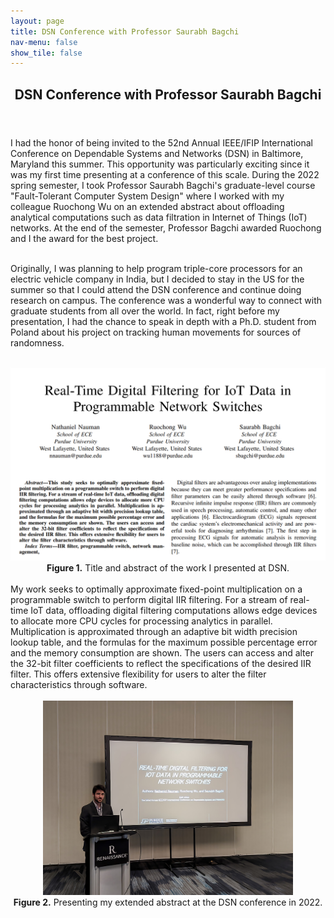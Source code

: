 ```yaml
---
layout: page
title: DSN Conference with Professor Saurabh Bagchi
nav-menu: false
show_tile: false
---
```


<!-- Main -->
<div id="main" class="alt">

  <!-- One -->
<section id="one">
	<div class="inner">
		<header class="major">
			<h1>DSN Conference with Professor Saurabh Bagchi</h1>
		</header>

<!-- Content -->	
I had the honor of being invited to the 52nd Annual IEEE/IFIP International Conference on Dependable Systems and Networks (DSN) in Baltimore, Maryland this summer. This opportunity was particularly exciting since it was my first time presenting at a conference of this scale. During the 2022 spring semester, I took Professor Saurabh Bagchi's graduate-level course "Fault-Tolerant Computer System Design" where I worked with my colleague Ruochong Wu on an extended abstract about offloading analytical computations such as data filtration in Internet of Things (IoT) networks. At the end of the semester, Professor Bagchi awarded Ruochong and I the award for the best project.<br><br>

Originally, I was planning to help program triple-core processors for an electric vehicle company in India, but I decided to stay in the US for the summer so that I could attend the DSN conference and continue doing research on campus. The conference was a wonderful way to connect with graduate students from all over the world. In fact, right before my presentation, I had the chance to speak in depth with a Ph.D. student from Poland about his project on tracking human movements for sources of randomness.<br><br>
		<center><img src="assets/images/DSN_paper.png" alt="Abstract" width="600"></center>
		<center><b>Figure 1.</b> Title and abstract of the work I presented at DSN.</center>
<br>My work seeks to optimally approximate fixed-point multiplication on a programmable switch to perform digital IIR filtering. For a stream of real-time IoT data, offloading digital filtering computations allows edge devices to allocate more CPU cycles for processing analytics in parallel. Multiplication is approximated through an adaptive bit width precision lookup table, and the formulas for the maximum possible percentage error and the memory consumption are shown. The users can access and alter the 32-bit filter coefficients to reflect the specifications of the desired IIR filter. This offers extensive flexibility for users to alter the filter characteristics through software.<br><br>
		<center><img src="assets/images/conf_DSN.jpg" alt="Presenting at DSN" width="400"></center>
		<center><b>Figure 2.</b> Presenting my extended abstract at the DSN conference in 2022.</center>
